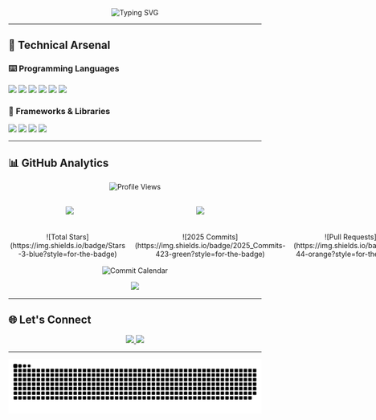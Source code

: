 <div align="center">
  <img src="https://readme-typing-svg.herokuapp.com?font=Fira+Code&size=26&duration=4000&pause=1000&color=00F7FF&center=true&vCenter=true&width=435&lines=Hi+%F0%9F%91%8B%2C+I'm+Abrar+Ahmed;Cloud+%26+DevOps+Architect;Full+Stack+Developer;Open+Source+Contributor" alt="Typing SVG" />
</div>

---

## 🔧 Technical Arsenal

### ⌨️ **Programming Languages**
<p>
  <img src="https://img.shields.io/badge/JavaScript-45.73%25-yellow?style=flat&logo=javascript" />
  <img src="https://img.shields.io/badge/TypeScript-17.64%25-blue?style=flat&logo=typescript" />
  <img src="https://img.shields.io/badge/CSS-16.36%25-purple?style=flat&logo=css3" />
  <img src="https://img.shields.io/badge/HTML-9.74%25-orange?style=flat&logo=html5" />
  <img src="https://img.shields.io/badge/Java-5.68%25-red?style=flat&logo=java" />
  <img src="https://img.shields.io/badge/PHP-4.84%25-777BB4?style=flat&logo=php" />
</p>

### 🧩 **Frameworks & Libraries**
<p>
  <img src="https://img.shields.io/badge/Spring-%236DB33F.svg?style=for-the-badge&logo=spring&logoColor=white" />
  <img src="https://img.shields.io/badge/.NET-512BD4?style=for-the-badge&logo=dotnet&logoColor=white" />
  <img src="https://img.shields.io/badge/Angular-DD0031?style=for-the-badge&logo=angular&logoColor=white" />
  <img src="https://img.shields.io/badge/React-%2320232a.svg?style=for-the-badge&logo=react&logoColor=%2361DAFB" />
</p>

---

## 📊 GitHub Analytics

<div align="center">
  
  ![Profile Views](https://komarev.com/ghpvc/?username=abrar2030&color=00F7FF&label=PROFILE+VIEWS&style=for-the-badge&labelColor=000000)
  
  <br>
  
  <div style="display: grid; grid-template-columns: repeat(2, 1fr); gap: 1rem;">
    <div>
      <img width="100%" src="https://github-readme-stats.vercel.app/api?username=abrar2030&show_icons=true&theme=nightowl&count_private=true&include_all_commits=true&hide_border=true" />
    </div>
    <div>
      <img width="100%" src="https://github-readme-stats.vercel.app/api/top-langs/?username=abrar2030&layout=compact&theme=nightowl&hide_border=true&langs_count=6" />
    </div>
  </div>

  <br>

  <div style="display: grid; grid-template-columns: repeat(3, 1fr); gap: 1rem; margin: 1rem 0;">
    <div>
      ![Total Stars](https://img.shields.io/badge/Stars-3-blue?style=for-the-badge)
    </div>
    <div>
      ![2025 Commits](https://img.shields.io/badge/2025_Commits-423-green?style=for-the-badge)
    </div>
    <div>
      ![Pull Requests](https://img.shields.io/badge/PRs-44-orange?style=for-the-badge)
    </div>
  </div>

  ![Commit Calendar](https://github-readme-activity-graph.vercel.app/graph?username=abrar2030&theme=react-dark&hide_border=true&area=true&custom_title=Commit+Calendar)

  <img src="https://github-readme-streak-stats.herokuapp.com/?user=abrar2030&theme=nightowl&hide_border=true" />

</div>

---

## 🌐 Let's Connect

<div align="center">
  <a href="https://linkedin.com/in/abrar2030" target="_blank">
    <img src="https://img.shields.io/badge/-LinkedIn-0077B5?style=for-the-badge&logo=linkedin&logoColor=white" />
  </a>
  <a href="https://www.hackerrank.com/abrar2030" target="_blank">
    <img src="https://img.shields.io/badge/-HackerRank-00EA64?style=for-the-badge&logo=HackerRank&logoColor=black" />
  </a>
</div>

---

<div align="center">
  <img src="https://raw.githubusercontent.com/platane/snk/output/github-contribution-grid-snake.svg" alt="Snake animation" />
</div>
